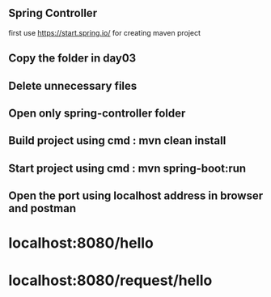 ## Spring Controller
first use https://start.spring.io/ for creating maven project


## Copy the folder in day03
## Delete unnecessary files 
## Open only spring-controller folder 
## Build project using cmd : mvn clean install
## Start project using cmd : mvn spring-boot:run

## Open the port using localhost address in browser and postman
   # localhost:8080/hello 
   # localhost:8080/request/hello